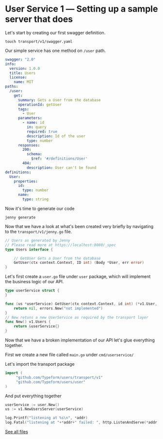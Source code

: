 # User Service 1 ― Setting up a sample server that does

Let's start by creating our first swagger definition.

```
touch transport/v1/swagger.yaml
```

Our simple service has one method on `/user` path.

```yaml
swagger: "2.0"
info:
  version: 1.0.0
  title: Users
  license:
    name: MIT
paths:
  /user:
    get:
      summary: Gets a User from the database
      operationId: getUser
      tags:
        - User
      parameters:
        - name: id
          in: query
          required: true
          description: Id of the user
          type: number
      responses:
        200:
          schema:
            $ref: '#/definitions/User'
        404:
          description: User can't be found
definitions:
  User:
    properties:
      id:
        type: number
      name:
        type: string
```

Now it's time to generate our code

```
jenny generate
```

Now that we have a look at what's been created very briefly by navigating to the
`transport/v1/jenny.go` file.

```go
// Users as generated by Jenny
// Please read more at https://localhost:8080/_spec
type Users interface {

	// GetUser Gets a User from the database
	GetUser(ctx context.Context, ID int) (Body *User, err error)
}
```

Let's first create a `user.go` file under `user` package, which will implement
the business logic of our API.

```go
type userService struct {
}

func (us *userService) GetUser(ctx context.Context, id int) (*v1.User, error) {
	return nil, errors.New("not implemented")
}
// New retuns a new UserService as required by the transport layer
func New() v1.Users {
	return &userService{}
}
```

Now that we have a broken implementation of our API let's glue everything
together.

First we create a new file called `main.go` under `cmd/userservice/`

Let's import the transport package

```go
import (
     "github.com/Typeform/users/transport/v1"
     "github.com/Typeform/users/user"
)
```

And put everything together

```go
userService := user.New()
us := v1.NewUsersServer(userService)

log.Printf("listening at %s\n", *addr)
log.Fatal("listening at "+*addr+" failed: ", http.ListenAndServe(*addr, us))
```

[See all files](https://github.com/sevki/user/tree/tutorial-1)
